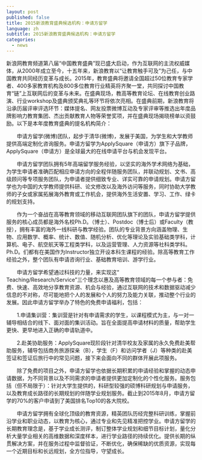 ```yaml
---
layout: post
published: false
title: 2015新浪教育盛典候选机构：申请方留学
language: zh
subtitle: 2015新浪教育盛典候选机构：申请方留学
categories:
  - news
---
```


新浪网教育频道第八届“中国教育盛典”现已盛大启动，作为互联网的主流权威媒体，从2000年成立至今，十五年来，新浪教育以“让教育触手可及”为己任，与中国教育共同经历变革与成长。2015年，教育盛典将邀请全国超过50位教育专家学者、400多家教育机构及800多位教育行业精英将齐聚一堂，共同探讨中国教育“链”上互联网后的变革与未来。在盛典现场，教高等教育论坛、在线教育创业路演、行业workshop及盛典颁奖典礼等环节将依次亮相。在盛典前期，新浪教育将沿承历届评审评选环节：媒体提名、网友投票微博互动及专家评审等推选出年度品牌影响力教育集团、杰出贡献教育人物等荣誉奖项，并在盛典现场揭晓榜单以资鼓励。以下是本年度教育盛典的提名机构简介：

　　申请方留学(微博)团队，起步于清华(微博)，发展于美国，为学生和大学教师提供高端定制化咨询服务。申请方留学为ApplySquare（申请方）旗下子品牌，ApplySquare（申请方）是全球最大的在线申请平台与机会发现平台。

　　申请方留学团队拥有5年高端留学服务经验，以坚实的海外学术网络为基础，为学生申请者准确匹配相应申请方向的全程伴随服务团队，并联动规划、文书、高级顾问等专项服务团队，为申请者提供细致专业、详实可靠的申请规划。申请方留学也为中国的大学教师提供科研、论文修改以及海外访问等服务，同时协助大学教师的子女或家属拓展海外教育或工作机会，提供海外生活安置、学习、工作、绿卡的规划支持。

　　作为一个奋战在高等教育领域的移动互联网团队旗下的团队，申请方留学提供服务的核心成员都是海外名校Ph.D。（博士）、Postdoc（博士后）或Faculty（教授），拥有丰富的海外一线科研与教学经验。团队的专业背景方向涵盖物理、生物、应用数学、概率、统计、数值、随机分析、优化等理论及实验基础类学科，计算机、电子、航空航天等工程类学科，以及运营管理、人力资源等社科类学科。Ph.D。们都有在美国作为Instructor独立开设本科生课程的经验。除高等教育工作经验之外，整个团队有申请咨询行业、基础教育培训、游学行业。

　　申请方留学希望通过科技的力量，来实现这“ Teaching/Research/Service”三个理念以惠及高等教育领域的每一个参与者：免费、快速、高效地分享教育资源、机会与经验，通过互联网的技术和数据驱动减少信息的不对称，尽可能地把个人的发展和个人的努力及能力关联，推动整个行业的发展。因此申请方留学举办了特色的免费申请福利，包括：

　　1.申请集训营：集训营是针对有申请需求的学生，以课程模式为主，与一对一辅导相结合的线下、面对面的集训活动。旨在全面提高申请材料的质量，帮助学生更快、更早地进入正确的申请轨道中。

　　2.赴美协助服务：ApplySquare现阶段针对清华校友及家属的永久免费赴美帮助服务，辅导包括商务旅游探亲（B），学生（F）和访问学者（J）等种类的赴美签证和签证后旅行中的常见问题，接下来会面向不同的群体开展此项服务。

　　除了免费的项目之外，申请方留学也依据长期积累的申请经验和掌握的动态申请数据，为不同背景以及不同需求的申请者提供更加定制化的个性化服务。服务包括（但不局限于）：针对大学生提供的，科研型较强的硕博科研规划与申请服务，以及教育成长路径的长期规划的伴随学业规划服务。截止到2015年8月，申请方留学的70%的客户申请到了美国排名Top10的各大院校。

　　申请方留学拥有全球化顶级的教育资源，精英团队历经完整科研训练，掌握前沿学业和职业动态，以教育为核心，通过专业和先见精准把控学业。申请方留学的长期教育理念是，基于学业成长测评，制订整体学业规划和细节目标计划，量化分析大量学业相关的高维数据和深度样本，进行学业路径的持续优化。提供长期的纵贯解决方案，并在服务过程中监督验证，不断优化，确保稀缺的优质资源，实现每一个近期目标和长远规划，全方位指导，守望成长。
